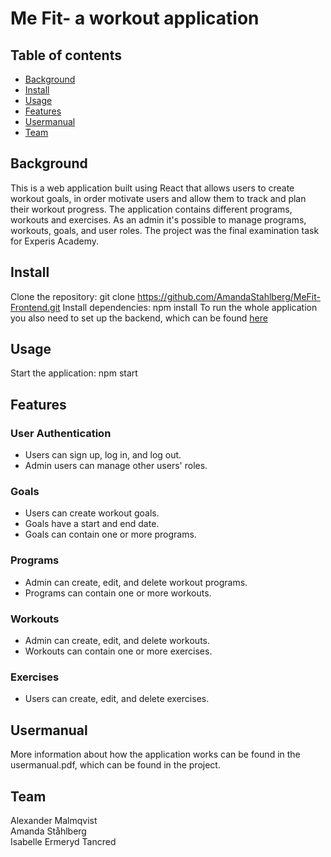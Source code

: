 # Me Fit- a workout application
## Table of contents

- [Background](#background)
- [Install](#install)
- [Usage](#usage)
- [Features](#features)
- [Usermanual](#usermanual)
- [Team](#team)



## Background

This is a web application built using React that allows users to create workout goals, in order motivate users and allow them to track and plan their workout progress. The application contains different programs, workouts and exercises. As an admin it's possible to manage programs, workouts, goals, and user roles. The project was the final examination task for Experis Academy.

## Install

Clone the repository: git clone https://github.com/AmandaStahlberg/MeFit-Frontend.git
Install dependencies: npm install
To run the whole application you also need to set up the backend, which can be found [here](https://github.com/malmz90/Data_Persistence_and_Access.git) 

## Usage

Start the application: npm start

## Features
### User Authentication
- Users can sign up, log in, and log out.
- Admin users can manage other users' roles.
### Goals
- Users can create workout goals.
- Goals have a start and end date.
- Goals can contain one or more programs.
### Programs
- Admin can create, edit, and delete workout programs.
- Programs can contain one or more workouts.
### Workouts
- Admin can create, edit, and delete workouts.
- Workouts can contain one or more exercises.
### Exercises
- Users can create, edit, and delete exercises.

## Usermanual
More information about how the application works can be found in the usermanual.pdf, which can be found in the project.

## Team
Alexander Malmqvist  
Amanda Ståhlberg  
Isabelle Ermeryd Tancred
